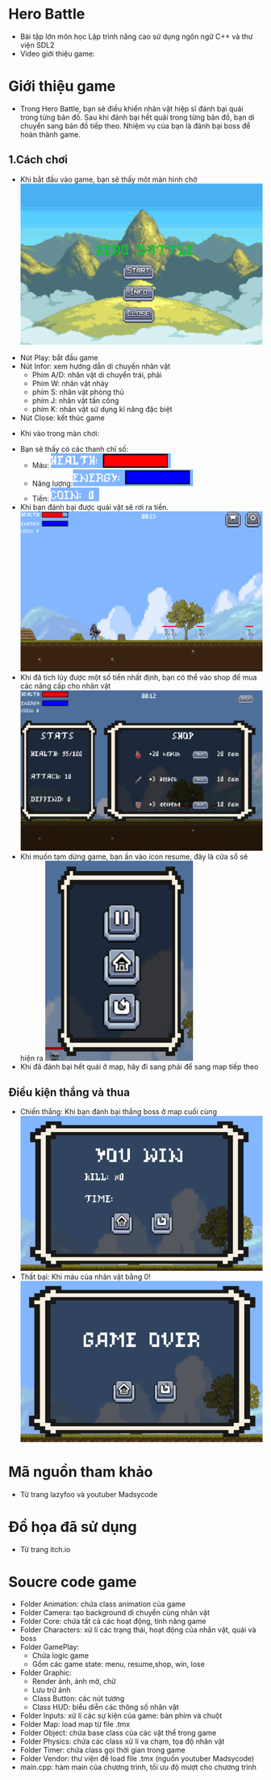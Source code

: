 # Hero Battle
- Bài tập lớn môn học Lập trình nâng cao sử dụng ngôn ngữ C++ và thư viện SDL2
- Video giới thiệu game:
# Giới thiệu game
- Trong Hero Battle, bạn sẽ điều khiển nhân vật hiệp sĩ đánh bại quái trong từng bản đồ. Sau khi đánh bại hết quái trong từng bản đồ, bạn di chuyển sang bản đồ tiếp theo. Nhiệm vụ của bạn là đánh bại boss để hoàn thành game. 
## 1.Cách chơi
- Khi bắt đầu vào game, bạn sẽ thấy môt màn hình chờ ![menu](https://github.com/thnh23/HeroBattle/blob/master/HeroBattle/Image/menu.png)
+ Nút Play: bắt đầu game
+ Nút Infor: xem hướng dẫn di chuyển nhân vật
  + Phím A/D: nhân vật di chuyển trái, phải
  + Phím W: nhân vật nhảy
  + phím S: nhân vật phòng thủ
  + phím J: nhân vật tấn công
  + phím K: nhân vật sử dụng kĩ năng đặc biệt
+ Nút Close: kết thúc game
- Khi vào trong màn chơi:
+ Bạn sẽ thấy có các thanh chỉ số:
   + Máu: ![health_bar](https://github.com/thnh23/HeroBattle/blob/master/HeroBattle/Image/healthPic.png) 
   + Năng lượng:![energy_bar](https://github.com/thnh23/HeroBattle/blob/master/HeroBattle/Image/energyPic.png)
   + Tiền: ![coin](https://github.com/thnh23/HeroBattle/blob/master/HeroBattle/Image/coinPic.png) 
+ Khi bạn đánh bại được quái vật sẽ rơi ra tiền. ![sample](https://github.com/thnh23/HeroBattle/blob/master/HeroBattle/Image/sample.png)
+ Khi đã tích lũy được một số tiền nhất định, bạn có thể vào shop để mua các nâng cấp cho nhân vật
  ![shop](https://github.com/thnh23/HeroBattle/blob/master/HeroBattle/Image/shopPic.png)
+ Khi muốn tạm dừng game, bạn ấn vào icon resume, đây là cửa sổ sẽ hiện ra
  ![resume](https://github.com/thnh23/HeroBattle/blob/master/HeroBattle/Image/resumePic.png)
+ Khi đã đánh bại hết quái ở map, hãy đi sang phải để sang map tiếp theo
## Điều kiện thắng và thua
- Chiến thắng: Khi bạn đánh bại thắng boss ở map cuối cùng ![gameWin](https://github.com/thnh23/HeroBattle/blob/master/HeroBattle/Image/gameWin.png)
- Thất bại: Khi máu của nhân vật bằng 0!  ![gameLose](https://github.com/thnh23/HeroBattle/blob/master/HeroBattle/Image/gameOver.png)
# Mã nguồn tham khảo 
- Từ trang lazyfoo và youtuber Madsycode
# Đồ họa đã sử dụng
- Từ trang itch.io
# Soucre code game
+ Folder Animation: chứa class animation của game
+ Folder Camera: tạo background di chuyển cùng nhân vật
+ Folder Core: chứa tất cả các hoạt động, tính năng game
+ Folder Characters: xử lí các trạng thái, hoạt động của nhân vật, quái và boss
+ Folder GamePlay:
  + Chứa logic game
  + Gồm các game state: menu, resume,shop, win, lose
+ Folder Graphic:
   + Render ảnh, ảnh mờ, chữ
   + Lưu trữ ảnh
   + Class Button: các nút tương
   + Class HUD: biểu diễn các thông số nhân vật
+ Folder Inputs: xử lí các sự kiện của game: bàn phím và chuột
+ Folder Map: load map từ file .tmx
+ Folder Object: chứa base class của các vật thể trong game
+ Folder Physics: chứa các class xử lí va chạm, tọa độ nhân vật
+ Folder Timer: chứa class gọi thời gian trong game
+ Folder Vendor: thư viện để load file .tmx (nguồn youtuber Madsycode)
+ main.cpp: hàm main của chương trình, tối ưu độ mượt cho chương trình

